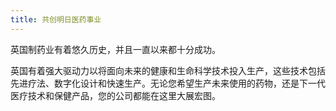 ```yaml
---
title: 共创明日医药事业
---
```


英国制药业有着悠久历史，并且一直以来都十分成功。

英国有着强大驱动力以将面向未来的健康和生命科学技术投入生产，这些技术包括先进疗法、数字化设计和快速生产。无论您希望生产未来使用的药物，还是下一代医疗技术和保健产品，您的公司都能在这里大展宏图。

